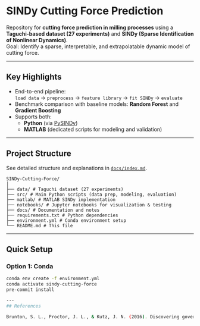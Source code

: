 # SINDy Cutting Force Prediction

Repository for **cutting force prediction in milling processes** using a **Taguchi-based dataset (27 experiments)** and **SINDy (Sparse Identification of Nonlinear Dynamics)**.  
Goal: Identify a sparse, interpretable, and extrapolatable dynamic model of cutting force.

---

## Key Highlights
- End-to-end pipeline:  
  `load data` → `preprocess` → `feature library` → `fit SINDy` → `evaluate`
- Benchmark comparison with baseline models: **Random Forest** and **Gradient Boosting**
- Supports both:
  - **Python** (via [PySINDy](https://github.com/dynamicslab/pysindy))
  - **MATLAB** (dedicated scripts for modeling and validation)

---

## Project Structure
See detailed structure and explanations in [`docs/index.md`](docs/index.md).

```
SINDy-Cutting-Force/
│
├── data/ # Taguchi dataset (27 experiments)
├── src/ # Main Python scripts (data prep, modeling, evaluation)
├── matlab/ # MATLAB SINDy implementation
├── notebooks/ # Jupyter notebooks for visualization & testing
├── docs/ # Documentation and notes
├── requirements.txt # Python dependencies
├── environment.yml # Conda environment setup
└── README.md # This file
```
---

## Quick Setup

### Option 1: Conda
```bash
conda env create -f environment.yml
conda activate sindy-cutting-force
pre-commit install

---
## References

Brunton, S. L., Proctor, J. L., & Kutz, J. N. (2016). Discovering governing equations from data by sparse identification of nonlinear dynamical systems. PNAS, 113(15), 3932–3937.
